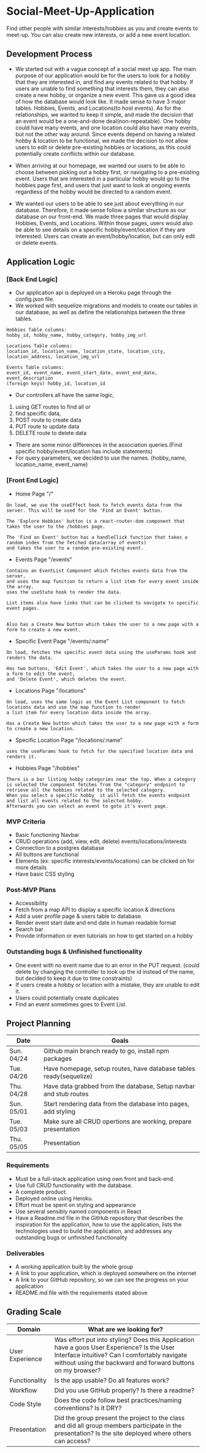 # Social-Meet-Up-Application
Find other people with similar interests/hobbies as you and create events to meet-up. You can also create new interests, or add a new event location.

## Development Process
- We started out with a vague concept of a social meet up app. The main purpose of our application would be for the users to look for a hobby that they are interested in, and find any events related to that hobby. If users are unable to find something that interests them, they can also create a new hobby, or organize a new event. This gave us a good idea of how the database would look like. It made sense to have 3 major tables. Hobbies, Events, and Locations(to host events). As for the relationships, we wanted to keep it simple, and made the decision that an event would be a one-and-done deal(non-repeatable). One hobby could have many events, and one location could also have many events, but not the other way around. Since events depend on having a related hobby & location to be functional, we made the decision to not allow users to edit or delete pre-existing hobbies or locations, as this could potentially create conflicts within our database.

- When arriving at our homepage, we wanted our users to be able to choose between picking out a hobby first, or navigating to a pre-existing event. Users that are interested in a particular hobby would go to the hobbies page first, and users that just want to look at ongoing events regardless of the hobby would be directed to a random event.

- We wanted our users to be able to see just about everything in our database. Therefore, it made sense follow a similar structure as our database on our front-end. We made three pages that would display Hobbies, Events, and Locations. Within those pages, users would also be able to see details on a specific hobby/event/location if they are interested. Users can create an event/hobby/location, but can only edit or delete events.

## Application Logic
### [Back End Logic]
- Our application api is deployed on a Heroku page through the config.json file.
- We worked with sequelize migrations and models to create our tables in our database, as well as define the relationships between the three tables.
```
Hobbies Table columns:
hobby_id, hobby_name, hobby_category, hobby_img_url

Locations Table columns:
location_id, location_name, location_state, location_city, location_address, location_img_url

Events Table columns:
event_id, event_name, event_start_date, event_end_date, event_description
(foreign keys) hobby_id, location_id
```
- Our controllers all have the same logic, 
1. using GET routes to find all or 
2. find specific data, 
3. POST route to create data
4. PUT route to update data
5. DELETE route to delete data
- There are some minor differences in the association queries.(Find specific hobby/event/location has include statements)
- For query parameters, we decided to use the names. (hobby_name, location_name, event_name)

### [Front End Logic]
- Home Page "/"
```
On load, we use the useEffect hook to fetch events data from the server. This will be used for the 'Find an Event' button.

The 'Explore Hobbies' button is a react-router-dom component that takes the user to the /hobbies page.

The 'Find an Event' button has a handleClick function that takes a random index from the fetched data(array of events) 
and takes the user to a random pre-existing event.
```
- Events Page "/events"
```
Contains an EventList Component which fetches events data from the server, 
and uses the map function to return a list item for every event inside the array. 
uses the useState hook to render the data.

List items also have links that can be clicked to navigate to specific event pages.


Also has a Create New button which takes the user to a new page with a form to create a new event.
```
- Specific Event Page "/events/:name"
```
On load, fetches the specific event data using the useParams hook and renders the data.

Has two buttons, 'Edit Event', which takes the user to a new page with a form to edit the event, 
and 'Delete Event', which deletes the event.
```
- Locations Page "/locations"
```
On load, uses the same logic as the Event List component to fetch locations data and use the map function to render 
a list item for every location data inside the array.

Has a Create New button which takes the user to a new page with a form to create a new location.
```
- Specific Location Page "/locations/:name"
```
uses the useParams hook to fetch for the specified location data and renders it.
```
- Hobbies Page "/hobbies"
```
There is a bar listing hobby categories near the top. When a category is selected the component fetches from the "category" endpoint to
retrieve all the hobbies related to the selected category.
When you select a specific hobby  it will fetch the events endpoint and list all events related to the selected hobby.
Afterwards you can select an event to goto it's event page.

```
### MVP Criteria
- Basic functioning Navbar
- CRUD operations (add, view, edit, delete) events/locations/interests
- Connection to a postgres database
- All buttons are functional
- Elements (ex: specific interests/events/locations) can be clicked on for more details
- Have basic CSS styling

### Post-MVP Plans
- Accessibility
- Fetch from a map API to display a specific location & directions
- Add a user profile page & users table to database.
- Render event start date and end date in human readable format
- Search bar
- Provide information or even tutorials on how to get started on a hobby

### Outstanding bugs & Unfinished functionality
- One event with no event name due to an error in the PUT request. (could delete by changing the controller to look up the id instead of the name, but decided to keep it due to time constraints)
- If users create a hobby or location with a mistake, they are unable to edit it.
- Users could potentially create duplicates
- Find an event sometimes goes to Event List.

## Project Planning

| Date | Goals |
| ---- | ----- |
| Sun. 04/24 | Github main branch ready to go, install npm packages |
| Tue. 04/26 | Have homepage, setup routes, have database tables ready(sequelize) |
| Thu. 04/28 | Have data grabbed from the database, Setup navbar and stub routes |
| Sun. 05/01 | Start rendering data from the database into pages, add styling |
| Tue. 05/03 | Make sure all CRUD opertions are working, prepare presentation |
| Thu. 05/05 | Presentation |

### Requirements

- Must be a full-stack application using own front and back-end.
- Use full CRUD functionality with the database.
- A complete product.
- Deployed online using Heroku.
- Effort must be spent on styling and appearance
- Use several sensibly named components in React
- Have a Readme.md file in the GitHub repository that describes the inspiration for the application, how to use the application, lists the technologies used to build the application, and addresses any outstanding bugs or unfinished functionality

### Deliverables

- A working application built by the whole group
- A link to your application, which is deployed somewhere on the internet
- A link to your GitHub repository, so we can see the progress on your application
- README.md file with the requirements stated above

## Grading Scale

| Domain | What are we looking for? |
| ------ | ------------------------ |
| User Experience | Was effort put into styling? Does this Application have a goos User Experience? Is the User Interface intuitive? Can I comfortably navigate without using the backward and forward buttons on my browser? |
| Functionality | Is the app usable? Do all features work? |
| Workflow | Did you use GitHub properly? Is there a readme? |
| Code Style | Does the code follow best practices/naming conventions? Is it DRY? |
| Presentation | Did the group present the project to the class and did all group members participate in the presentation? Is the site deployed where others can access? |
